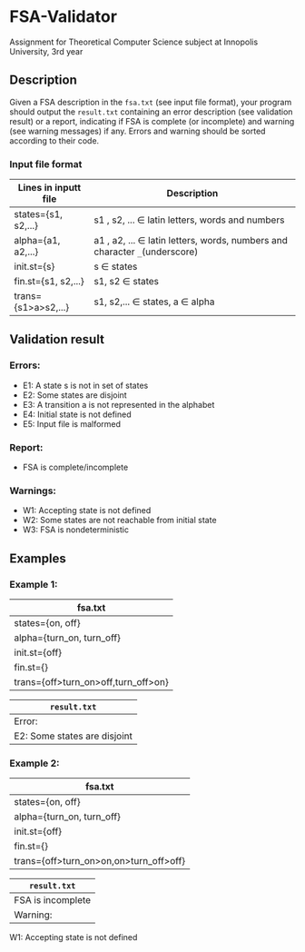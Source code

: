 # FSA-Validator
Assignment for Theoretical Computer Science subject at Innopolis University, 3rd year

## Description

Given a FSA description in the `fsa.txt` (see input file format), your program should output the `result.txt` containing an error description (see validation result) or a report, indicating if FSA is complete (or incomplete) and warning (see warning messages) if any. Errors and warning should be sorted according to their code. 

### Input file format

| Lines in inputt file | Description                                                                |
| -------------------- | -------------------------------------------------------------------------- |
| states={s1, s2,...}  | s1 , s2, ... ∈ latin letters, words and numbers                            |
| alpha={a1, a2,...}   | a1 , a2, ... ∈ latin letters, words, numbers and character `_`(underscore) |
| init.st={s}          | s ∈ states                                                                 |
| fin.st={s1, s2,...}  | s1, s2 ∈ states                                                            |
| trans={s1>a>s2,...}  | s1, s2,... ∈ states, a ∈ alpha                                             |

## Validation result
### Errors:
* E1: A state s is not in set of states
* E2: Some states are disjoint
* E3: A transition a is not represented in the alphabet
* E4: Initial state is not defined
* E5: Input file is malformed

### Report:
* FSA is complete/incomplete

### Warnings:
* W1: Accepting state is not defined
* W2: Some states are not reachable from initial state
* W3: FSA is nondeterministic

## Examples

### Example 1:

| fsa.txt                             |
| ----------------------------------- |
| states={on, off}                    |
| alpha={turn_on, turn_off}           |
| init.st={off}                       |
| fin.st={}                           |
| trans={off>turn_on>off,turn_off>on} |

| `result.txt`                 |
| ---------------------------- |
| Error:                       |
| E2: Some states are disjoint |

### Example 2:

| fsa.txt                                |
| -------------------------------------- |
| states={on, off}                       |
| alpha={turn_on, turn_off}              |
| init.st={off}                          |
| fin.st={}                              |
| trans={off>turn_on>on,on>turn_off>off} |

| `result.txt`      |
| ----------------- |
| FSA is incomplete |
| Warning:          |
W1: Accepting state is not defined
